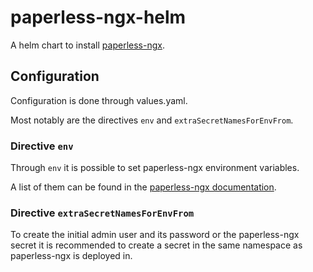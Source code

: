 # paperless-ngx-helm

A helm chart to install [paperless-ngx](https://github.com/paperless-ngx/paperless-ngx).

## Configuration

Configuration is done through values.yaml.

Most notably are the directives `env` and `extraSecretNamesForEnvFrom`.

### Directive `env`

Through `env` it is possible to set paperless-ngx environment variables.

A list of them can be found in the [paperless-ngx documentation](https://docs.paperless-ngx.com/configuration/).

### Directive `extraSecretNamesForEnvFrom`

To create the initial admin user and its password or the paperless-ngx secret
it is recommended to create a secret in the same namespace as paperless-ngx is
deployed in.
